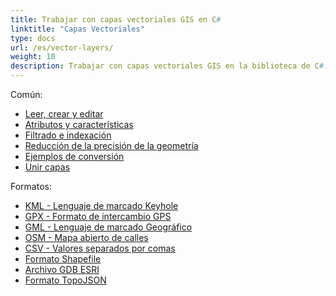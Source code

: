 ```yaml
---
title: Trabajar con capas vectoriales GIS en C#
linktitle: "Capas Vectoriales"
type: docs
url: /es/vector-layers/
weight: 10
description: Trabajar con capas vectoriales GIS en la biblioteca de C#. Las características comunes incluyen Leer, Crear y Editar, Filtrar, Indexar, Ejemplos de conversión y unir capas. Los formatos incluyen KML, GPX, GML, OSM, Shapefile, TopoJSON.
---
```


Común:

- [Leer, crear y editar](/gis/net/read-create-and-edit/)
- [Atributos y características](/gis/net/attributes-and-features/)
- [Filtrado e indexación](/gis/net/filtering-and-indexing/)
- [Reducción de la precisión de la geometría](/gis/net/geometry-precision-reducing/)
- [Ejemplos de conversión](/gis/net/conversion/)
- [Unir capas](/gis/net/join-layers/)

Formatos:

- [KML - Lenguaje de marcado Keyhole](/gis/net/kml-keyhole-markup-language/)
- [GPX - Formato de intercambio GPS](/gis/net/gpx-gps-exchange/)
- [GML - Lenguaje de marcado Geográfico](/gis/net/gml-geography-markup-language/)
- [OSM - Mapa abierto de calles](/gis/net/osm-open-street-map/)
- [CSV - Valores separados por comas](/gis/net/csv-comma-separated-values/)
- [Formato Shapefile](/gis/net/shapefile-esri/)
- [Archivo GDB ESRI](/gis/net/gdb-file-esri/)
- [Formato TopoJSON](/gis/net/topo-json/)
